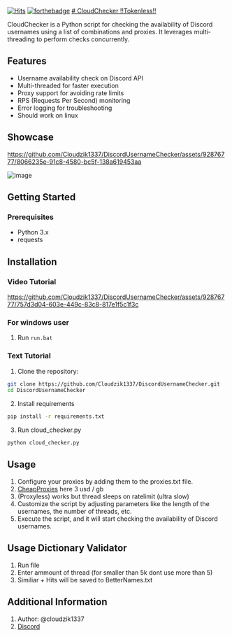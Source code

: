 
[![Hits](https://hits.sh/github.com/Cloudzik1337/DiscordUsernameChecker.svg)](https://hits.sh/github.com/silentsoft/Cloudzik1337/DiscordUsernameChecker)
[![forthebadge](https://forthebadge.com/images/badges/made-with-python.svg)](https://forthebadge.com)
[# CloudChecker !!Tokenless!!](https://guns.lol/cloudzik1337)

CloudChecker is a Python script for checking the availability of Discord usernames using a list of combinations and proxies. It leverages multi-threading to perform checks concurrently.

## Features
- Username availability check on Discord API
- Multi-threaded for faster execution
- Proxy support for avoiding rate limits
- RPS (Requests Per Second) monitoring
- Error logging for troubleshooting
- Should work on linux

## Showcase


https://github.com/Cloudzik1337/DiscordUsernameChecker/assets/92876777/8066235e-91c8-4580-bc5f-138a619453aa

![image](https://github.com/Cloudzik1337/DiscordUsernameChecker/assets/92876777/97153fdc-0548-4d8d-882b-532fbf9b7a1c)


## Getting Started

### Prerequisites
- Python 3.x
- requests

## Installation

### Video Tutorial 

https://github.com/Cloudzik1337/DiscordUsernameChecker/assets/92876777/757d3d04-603e-449c-83c8-817e1f5c1f3c


### For windows user
1. Run `run.bat`
   
### Text Tutorial
1. Clone the repository:

```bash
git clone https://github.com/Cloudzik1337/DiscordUsernameChecker.git
cd DiscordUsernameChecker
```
2. Install requirements
```bash
pip install -r requirements.txt
```
3. Run cloud_checker.py
```bash
python cloud_checker.py
```

## Usage
1. Configure your proxies by adding them to the proxies.txt file.
2. [CheapProxies](https://www.wtfproxy.com/?ref=o8hX4mfY5hfhFUSZEl146) here 3 usd / gb
3. (Proxyless) works but thread sleeps on ratelimit (ultra slow)
4. Customize the script by adjusting parameters like the length of the usernames, the number of threads, etc.
5. Execute the script, and it will start checking the availability of Discord usernames.
## Usage Dictionary Validator
1. Run file
2. Enter ammount of thread (for smaller than 5k dont use more than 5)
3. Similiar + Hits will be saved to BetterNames.txt
## Additional Information
1. Author: @cloudzik1337
2. [Discord](https://guns.lol/cloudzik1337)
